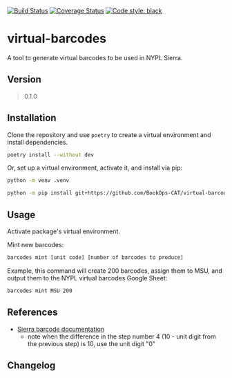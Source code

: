 [![Build Status](https://github.com/BookOps-CAT/virtual-barcodes/actions/workflows/unit-tests.yaml/badge.svg?branch=main)](https://github.com/BookOps-CAT/virtual-barcodes/actions) [![Coverage Status](https://coveralls.io/repos/github/BookOps-CAT/virtual-barcodes/badge.svg?branch=main)](https://coveralls.io/github/BookOps-CAT/virtual-barcodes?branch=main) [![Code style: black](https://img.shields.io/badge/code%20style-black-000000.svg)](https://github.com/psf/black)

# virtual-barcodes
 
 A tool to generate virtual barcodes to be used in NYPL Sierra.

## Version
> 0.1.0

## Installation
Clone the repository and use `poetry` to create a virtual environment and install dependencies.
```bash
poetry install --without dev
```

Or, set up a virtual environment, activate it, and install via pip:
```bash
python -m venv .venv
```
```bash
python -m pip install git+https://github.com/BookOps-CAT/virtual-barcodes.git
```

## Usage
Activate package's virtual environment.

Mint new barcodes:
```bash
barcodes mint [unit code] [number of barcodes to produce]
```

Example, this command will create 200 barcodes, assign them to MSU, and output them to the NYPL virtual barcodes Google Sheet:
```bash
barcodes mint MSU 200
```


## References
+ [Sierra barcode documentation](https://ilsstaff.nypl.org:63100/sierra/admin/help/Content/sgcir/sgcir_appen_noteonbarcodes.html#barcode_patterns)
  + note when the difference in the step number 4 (10 - unit digit from the previous step) is 10, use the unit digit "0"
## Changelog 